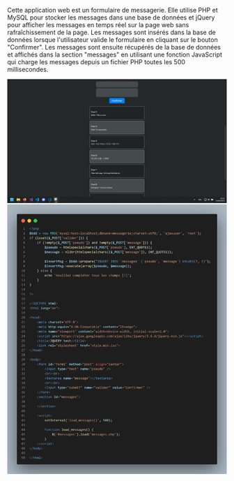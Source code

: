 Cette application web est un formulaire de messagerie. Elle utilise PHP et MySQL pour stocker les messages dans une base de données et jQuery pour afficher les messages en temps réel sur la page web sans rafraîchissement de la page. Les messages sont insérés dans la base de données lorsque l'utilisateur valide le formulaire en cliquant sur le bouton "Confirmer". Les messages sont ensuite récupérés de la base de données et affichés dans la section "messages" en utilisant une fonction JavaScript qui charge les messages depuis un fichier PHP toutes les 500 millisecondes.


![preview](https://github.com/HugoTby/jquery/blob/main/jquery_view.png)
![preview](https://github.com/HugoTby/jquery/blob/main/jquery_code_view.png)

